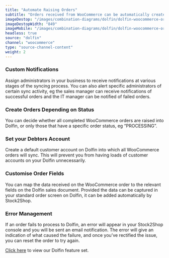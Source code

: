 ```yaml
---
title: "Automate Raising Orders"
subtitle: "Orders received from WooCommerce can be automatically created in Dolfin as a sale."
imageDestop: "/images/combination-diagrams/dolfin/dolfin-woocommerce-orders.svg"
imageDestopWidth: "849"
imageMobile: "/images/combination-diagrams/dolfin/dolfin-woocommerce-orders.svg"
headless: true
source: "dolfin"
channel: "woocommerce"
type: "source-channel-content"
weight: 2
---
```


### Custom Notifications
Assign administrators in your business to receive notifications at various stages of the syncing process. You can also alert specific administrators of certain sync activity, eg the sales manager can receive notifications of successful orders and the IT manager can be notified of failed orders.

### Create Orders Depending on Status
You can decide whether all completed WooCommerce orders are raised into Dolfin, or only those that have a specific order status, eg “PROCESSING”.

### Set your Debtors Account
Create a default customer account on Dolfin into which all WooCommerce orders will sync. This will prevent you from having loads of customer accounts on your Dolfin unnecessarily.

### Customise Order Fields
You can map the data received on the WooCommerce order to the relevant fields on the Dolfin sales document. Provided the data can be captured in your standard order screen on Dolfin, it can be added automatically by Stock2Shop.

### Error Management
If an order fails to process to Dolfin, an error will appear in your Stock2Shop console and you will be sent an email notification. The error will give an indication of what caused the failure, and once you’ve rectified the issue, you can reset the order to try again.

[Click here](/help/features/dolfin/ "Dolfin Features") to view our Dolfin feature set.